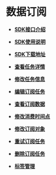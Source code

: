 # 数据订阅<a name="drs_15_0001"></a>

-   **[SDK接口介绍](SDK接口介绍.md)**  

-   **[SDK使用说明](SDK使用说明.md)**  

-   **[SDK下载地址](SDK下载地址.md)**  

-   **[查看任务详情](查看任务详情（数据同步）-1.md)**  

-   **[修改任务信息](修改任务信息（数据同步）-2.md)**  

-   **[编辑订阅任务](编辑订阅任务.md)**  

-   **[查看订阅数据](查看订阅数据.md)**  

-   **[修改消费时间点](修改消费时间点.md)**  

-   **[修改订阅对象](修改订阅对象.md)**  

-   **[重试订阅任务](重试订阅任务.md)**  

-   **[删除订阅任务](删除订阅任务.md)**  

-   **[标签管理](标签管理（数据同步）-3.md)**  



